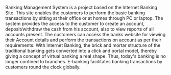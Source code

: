 Banking Management System is a project based on the Internet Banking Site. This site enables the customers to perform the basic banking transactions by sitting at their office or at homes through PC or laptop. 
The system provides the access to the customer to create an account, deposit/withdraw the cash from his account, also to view reports of all accounts present. The customers can access the banks website for viewing 
their Account details and perform the transactions on account as per their requirements. With Internet Banking, the brick and mortar structure of the traditional banking gets converted into a click and portal model, 
thereby giving a concept of virtual banking a real shape. Thus, today's banking is no longer confined to branches. E-banking facilitates banking transactions by customers round the clock globally.
